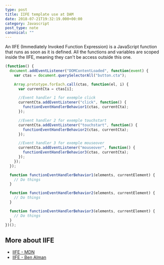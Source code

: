 ```yaml
---
type: post
title: IIFE template use at DAM
date: 2018-07-21T19:32:19.000+00:00
category: Javascript
post_type: note
canonical: ""
---
```


An IIFE (Immediately Invoked Function Expression) is a JavaScript function that runs as soon as it is defined. All the functions and variables are scoped inside the IIFE, meaning they can't be access outside this one.

```js
(function() {
  document.addEventListener("DOMContentLoaded", function(event) {
    var ctas = document.querySelectorAll("button.cta");

    Array.prototype.forEach.call(ctas, function(el, i) {
      var currentCta = ctas[i];

      //Event handler 1 for exemple click
      currentCta.addEventListener("click", function() {
        functionEventHandlerBehavior1(ctas, currentCta);
      });

      //Event handler 2 for exemple touchstart
      currentCta.addEventListener("touchstart", function() {
        functionEventHandlerBehavior2(ctas, currentCta);
      });

      //Event handler 3 for exemple mouseover
      currentCta.addEventListener("mouseover", function() {
        functionEventHandlerBehavior3(ctas, currentCta);
      });
    });
  });

  function functionEventHandlerBehavior1(elements, currentElement) {
    // Do things
  }

  function functionEventHandlerBehavior2(elements, currentElement) {
    // Do things
  }

  function functionEventHandlerBehavior3(elements, currentElement) {
    // Do things
  }
})();
```

## More about IIFE

- [IIFE - MDN](https://developer.mozilla.org/en-US/docs/Glossary/IIFE)
- [IIFE - Ben Alman](http://benalman.com/news/2010/11/immediately-invoked-function-expression/)
